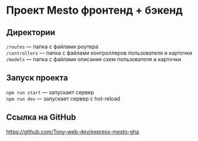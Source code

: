 # Проект Mesto фронтенд + бэкенд
## Директории

`/routes` — папка с файлами роутера  
`/controllers` — папка с файлами контроллеров пользователя и карточки   
`/models` — папка с файлами описания схем пользователя и карточки  
## Запуск проекта

`npm run start` — запускает сервер   
`npm run dev` — запускает сервер с hot-reload

## Ссылка на GitHub

https://github.com/Tony-web-dev/express-mesto-gha
